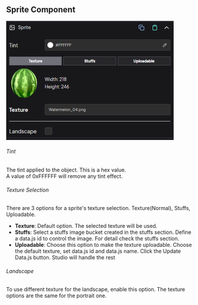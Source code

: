 ## Sprite Component

<div style="position:relative">
    <img src="./img/components/sprite.png" alt="Node 2D Component"/>
</div>

###### Tint

The tint applied to the object. This is a hex value.<br>
A value of 0xFFFFFF will remove any tint effect.

###### Texture Selection

There are 3 options for a sprite's texture selection. Texture(Normal), Stuffs, Uploadable.

+ **Texture**: Default option. The selected texture will be used. 
+ **Stuffs**: Select a stuffs image bucket created in the stuffs section. Define a data.js id to control the image. For detail check the stuffs section.
+ **Uploadable**: Choose this option to make the texture uploadable. Choose the default texture, set data.js id and data.js name. Click the Update Data.js button. Studio will handle the rest

###### Landscape
To use different texture for the landscape, enable this option. The texture options are the same for the portrait one.